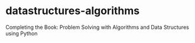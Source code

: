 # datastructures-algorithms
Completing the Book: Problem Solving with Algorithms and Data Structures using Python
